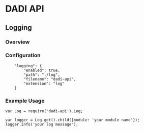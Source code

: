 # DADI API

## Logging

### Overview

### Configuration

```
	"logging": {
		"enabled": true,
		"path": "./log",
		"filename": "dadi-api",
		"extension": "log"
	}
```

### Example Usage

```
var Log = require('dadi-api').Log;

var logger = Log.get().child({module: 'your module name'});
logger.info('your log message');
```
